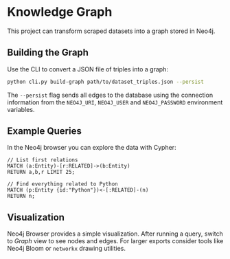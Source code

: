 # Knowledge Graph

This project can transform scraped datasets into a graph stored in Neo4j.

## Building the Graph

Use the CLI to convert a JSON file of triples into a graph:

```bash
python cli.py build-graph path/to/dataset_triples.json --persist
```

The `--persist` flag sends all edges to the database using the connection
information from the `NEO4J_URI`, `NEO4J_USER` and `NEO4J_PASSWORD`
environment variables.

## Example Queries

In the Neo4j browser you can explore the data with Cypher:

```cypher
// List first relations
MATCH (a:Entity)-[r:RELATED]->(b:Entity)
RETURN a,b,r LIMIT 25;

// Find everything related to Python
MATCH (p:Entity {id:"Python"})<-[:RELATED]-(n)
RETURN n;
```

## Visualization

Neo4j Browser provides a simple visualization. After running a query, switch to
*Graph* view to see nodes and edges. For larger exports consider tools like
Neo4j Bloom or `networkx` drawing utilities.
